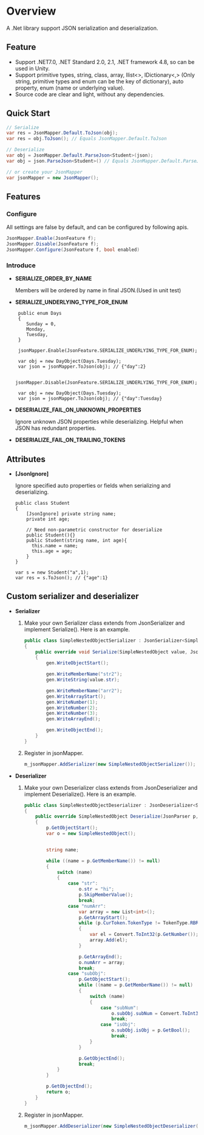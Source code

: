 # Overview
A .Net library support JSON serialization and deserialization.

## Feature

- Support .NET7.0, .NET Standard 2.0, 2.1, .NET framework 4.8, so can be used in Unity.
- Support primitive types, string, class, array, Ilist<>, IDictionary<,> (Only string, primitive types and enum can be the key of dictionary),  auto property, enum (name or underlying value).
- Source code are clear and light, without any dependencies.

## Quick Start

```c#
// Serialize
var res = JsonMapper.Default.ToJson(obj);
var res = obj.ToJson(); // Equals JsonMapper.Default.ToJson

// Deserialize
var obj = JsonMapper.Default.ParseJson<Student>(json);
var obj = json.ParseJson<Student>() // Equals JsonMapper.Default.ParseJson

// or create your JsonMapper
var jsonMapper = new JsonMapper();
```



## Features

### Configure

All settings are false by default, and can be configured by following apis.

```c#
JsonMapper.Enable(JsonFeature f);
JsonMapper.Disable(JsonFeature f);
JsonMapper.Configure(JsonFeature f, bool enabled)
```

### Introduce

- **SERIALIZE_ORDER_BY_NAME**

  Members will be ordered by name in final JSON.(Used in unit test)

- **SERIALIZE_UNDERLYING_TYPE_FOR_ENUM**

  ```
   public enum Days
   {
      Sunday = 0,
      Monday,
      Tuesday,
   }
  
   jsonMapper.Enable(JsonFeature.SERIALIZE_UNDERLYING_TYPE_FOR_ENUM);
  
   var obj = new DayObject(Days.Tuesday);
   var json = jsonMapper.ToJson(obj); // {"day":2}
   
   jsonMapper.Disable(JsonFeature.SERIALIZE_UNDERLYING_TYPE_FOR_ENUM);
   
   var obj = new DayObject(Days.Tuesday);
   var json = jsonMapper.ToJson(obj); // {"day":Tuesday}
  ```

- **DESERIALIZE_FAIL_ON_UNKNOWN_PROPERTIES**

  Ignore unknown JSON properties while deserializing. Helpful when JSON has redundant properties.

- **DESERIALIZE_FAIL_ON_TRAILING_TOKENS**

## Attributes

- **[JsonIgnore]**

  Ignore specified auto properties or fields when serializing and deserializing.

  ```
  public class Student
  {
      [JsonIgnore] private string name;
      private int age;
      
      // Need non-parametric constructor for deserialize
      public Student(){}
      public Student(string name, int age){
      	this.name = name;
      	this.age = age;
      }
  }
  
  var s = new Student("a",1);
  var res = s.ToJson(); // {"age":1}
  ```

## Custom serializer and deserializer

- **Serializer**

  1. Make your own Serializer class extends from JsonSerializer and implement Serialize(). Here is an example.

     ```csharp
     public class SimpleNestedObjectSerializer : JsonSerializer<SimpleNestedObject>
     {
         public override void Serialize(SimpleNestedObject value, JsonGenerator gen, SerializeContext ctx)
         {
             gen.WriteObjectStart();
     
             gen.WriteMemberName("str2");
             gen.WriteString(value.str);
     
             gen.WriteMemberName("arr2");
             gen.WriteArrayStart();
             gen.WriteNumber(1);
             gen.WriteNumber(2);
             gen.WriteNumber(3);
             gen.WriteArrayEnd();
     
             gen.WriteObjectEnd();
         }
     }
     ```

  2. Register in jsonMapper.

     ```csharp
     m_jsonMapper.AddSerializer(new SimpleNestedObjectSerializer());
     ```

- **Deserializer**
  1. Make your own Deserializer class extends from JsonDeserializer and implement Deserialize(). Here is an example.

     ```csharp
     public class SimpleNestedObjectDeserializer : JsonDeserializer<SimpleNestedObject>
     {
         public override SimpleNestedObject Deserialize(JsonParser p, DeserializeContext ctx)
         {
             p.GetObjectStart();
             var o = new SimpleNestedObject();
     
     
             string name;
     
             while ((name = p.GetMemberName()) != null)
             {
                 switch (name)
                 {
                     case "str":
                         o.str = "hi";
                         p.SkipMemberValue();
                         break;
                     case "numArr":
                         var array = new List<int>();
                         p.GetArrayStart();
                         while (p.CurToken.TokenType != TokenType.RBRACKET)
                         {
                             var el = Convert.ToInt32(p.GetNumber());
                             array.Add(el);
                         }
     
                         p.GetArrayEnd();
                         o.numArr = array;
                         break;
                     case "subObj":
                         p.GetObjectStart();
                         while ((name = p.GetMemberName()) != null)
                         {
                             switch (name)
                             {
                                 case "subNum":
                                     o.subObj.subNum = Convert.ToInt32(p.GetNumber());
                                     break;
                                 case "isObj":
                                     o.subObj.isObj = p.GetBool();
                                     break;
                             }
                         }
     
                         p.GetObjectEnd();
                         break;
                 }
             }
     
             p.GetObjectEnd();
             return o;
         }
     }
     ```
  
  2. Register in jsonMapper.
  
     ```csharp
     m_jsonMapper.AddDeserializer(new SimpleNestedObjectDeserializer());
     ```